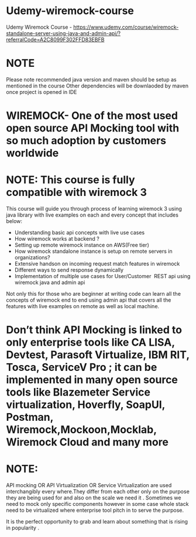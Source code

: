 # Udemy-wiremock-course
Udemy Wiremock Course - https://www.udemy.com/course/wiremock-standalone-server-using-java-and-admin-api/?referralCode=A2C8099F302FFD83EBFB

# NOTE
Please note recommended java version and maven should be setup as mentioned in the course
Other dependencies will be downlaoded by maven once project is opened in IDE

# WIREMOCK- One of the most used open source API Mocking tool with so much adoption by customers worldwide

# NOTE: This course is fully compatible with wiremock 3

This course will guide you through process of learning wiremock 3 using java library with live examples on each and every concept that includes below:

- Understanding basic api concepts with live use cases
- How wiremock works at backend ?
- Setting up remote wiremock instance on AWS(Free tier)
- How wiremock standalone instance is setup on remote servers in organizations?
- Extensive handson on incoming request match features in wiremock
- Different ways to send response dynamically
- Implementation of multiple use cases for User/Customer  REST api using wiremock java and admin api 

Not only this for those who are beginner at writing code can learn all the concepts of wiremock end to end using admin api that covers all the features with live examples on remote as well as local machine.

# Don’t think API Mocking is linked to only enterprise tools like CA LISA, Devtest, Parasoft Virtualize, IBM RIT, Tosca, ServiceV Pro ; it can be implemented in many open source tools like Blazemeter Service virtualization, Hoverfly, SoapUI, Postman, Wiremock,Mockoon,Mocklab, Wiremock Cloud and many more

# NOTE: 
API mocking OR API Virtualization OR Service Virtualization are used interchangibly every where.They differ from each other only on the purpose they are being used for and also on the scale we need it . Sometimes we need to mock only specific components however in some case whole stack need to be virtualized where enterprise tool pitch in to serve the purpose.

It is the perfect opportunity to grab and learn about something that is rising in popularity .
